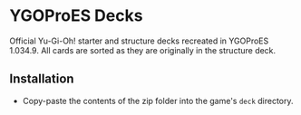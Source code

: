 # YGOProES Decks
Official Yu-Gi-Oh! starter and structure decks recreated in YGOProES 1.034.9.
All cards are sorted as they are originally in the structure deck.

## Installation
- Copy-paste the contents of the zip folder into the game's ```deck``` directory.
